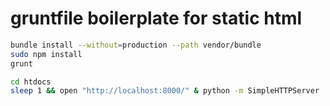 # gruntfile boilerplate for static html

```zsh
bundle install --without=production --path vendor/bundle
sudo npm install
grunt
```

```zsh
cd htdocs
sleep 1 && open "http://localhost:8000/" & python -m SimpleHTTPServer
```

